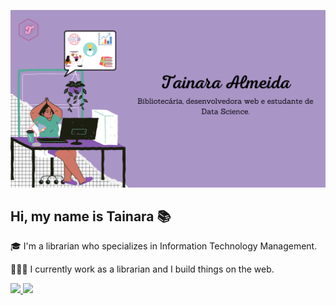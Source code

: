 ![capa github](https://github.com/taguinara/taguinara/blob/main/img/capa_git.png)  

## Hi, my name is Tainara 📚
<div>
  <p>🎓 I'm a librarian who specializes in Information Technology Management.</p>
  <p> 👩🏽‍💻 I currently work as a librarian and I build things on the web.</p>
  <a href="https://github.com/taguinara">
  <img height="160em" src="https://github-readme-stats.vercel.app/api?username=taguinara&show_icons=true&theme=dracula&include_all_commits=true&count_private=true"/>
  <img height="160em" src="https://github-readme-stats.vercel.app/api/top-langs/?username=taguinara&layout=compact&langs_count=16&theme=dracula"/>
</div>

